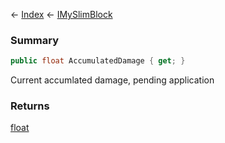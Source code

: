 ← [Index](Api-Index) ← [IMySlimBlock](VRage.Game.ModAPI.Ingame.IMySlimBlock)

### Summary

```csharp
public float AccumulatedDamage { get; }
```

Current accumlated damage, pending application

### Returns

[float](System.Single)

